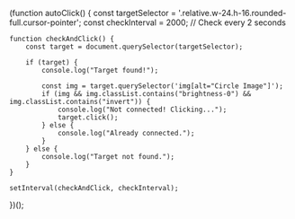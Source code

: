 (function autoClick() {
    const targetSelector = '.relative.w-24.h-16.rounded-full.cursor-pointer';
    const checkInterval = 2000; // Check every 2 seconds

    function checkAndClick() {
        const target = document.querySelector(targetSelector);

        if (target) {
            console.log("Target found!");

            const img = target.querySelector('img[alt="Circle Image"]');
            if (img && img.classList.contains("brightness-0") && img.classList.contains("invert")) {
                console.log("Not connected! Clicking...");
                target.click();
            } else {
                console.log("Already connected.");
            }
        } else {
            console.log("Target not found.");
        }
    }

    setInterval(checkAndClick, checkInterval);
})();
